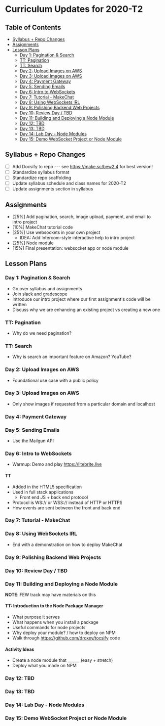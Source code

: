 # Curriculum Updates for 2020-T2

<!-- omit in toc -->
## Table of Contents

- [Syllabus + Repo Changes](#syllabus--repo-changes)
- [Assignments](#assignments)
- [Lesson Plans](#lesson-plans)
  - [Day 1: Pagination & Search](#day-1-pagination--search)
  - [TT: Pagination](#tt-pagination)
  - [TT: Search](#tt-search)
  - [Day 2: Upload Images on AWS](#day-2-upload-images-on-aws)
  - [Day 3: Upload Images on AWS](#day-3-upload-images-on-aws)
  - [Day 4: Payment Gateway](#day-4-payment-gateway)
  - [Day 5: Sending Emails](#day-5-sending-emails)
  - [Day 6: Intro to WebSockets](#day-6-intro-to-websockets)
  - [Day 7: Tutorial - MakeChat](#day-7-tutorial---makechat)
  - [Day 8: Using WebSockets IRL](#day-8-using-websockets-irl)
  - [Day 9: Polishing Backend Web Projects](#day-9-polishing-backend-web-projects)
  - [Day 10: Review Day / TBD](#day-10-review-day--tbd)
  - [Day 11: Building and Deploying a Node Module](#day-11-building-and-deploying-a-node-module)
  - [Day 12: TBD](#day-12-tbd)
  - [Day 13: TBD](#day-13-tbd)
  - [Day 14: Lab Day - Node Modules](#day-14-lab-day---node-modules)
  - [Day 15: Demo WebSocket Project or Node Module](#day-15-demo-websocket-project-or-node-module)

## Syllabus + Repo Changes

- [ ] Add Docsify to repo --- see <https://make.sc/bew2.4> for best version!
- [ ] Standardize syllabus format
- [ ] Standardize repo scaffolding
- [ ] Update syllabus schedule and class names for 2020-T2
- [ ] Update assignments section in syllabus

## Assignments

- [25%] Add pagination, search, image upload, payment, and email to intro project
- [10%] MakeChat tutorial code
- [25%] Use websockets in your own project
  - IDEA: Add Intercom-style interactive help to intro project
- [25%] Node module
- [15%] Final presentation: websocket app or node module

## Lesson Plans

### Day 1: Pagination & Search

- Go over syllabus and assignments
- Join slack and gradescope
- Introduce our intro project where our first assignment's code will be written
- Discuss why we are enhancing an existing project vs creating a new one

### TT: Pagination

- Why do we need pagination?

### TT: Search

- Why is search an important feature on Amazon? YouTube?

### Day 2: Upload Images on AWS

- Foundational use case with a public policy

### Day 3: Upload Images on AWS

- Only show images if requested from a particular domain and localhost

### Day 4: Payment Gateway

### Day 5: Sending Emails

- Use the Mailgun API

### Day 6: Intro to WebSockets

- Warmup: Demo and play <https://litebrite.live>

#### TT

- Added in the HTML5 specification
- Used in full stack applications
  - Front end JS + back end protocol
- Protocol is WS:// or WSS:// instead of HTTP or HTTPS
- How events are sent between the front and back end

### Day 7: Tutorial - MakeChat

### Day 8: Using WebSockets IRL

- End with a demonstration on how to deploy MakeChat

### Day 9: Polishing Backend Web Projects

### Day 10: Review Day / TBD

### Day 11: Building and Deploying a Node Module

**NOTE**: FEW track may have materials on this

#### TT: Introduction to the Node Package Manager

- What purpose it serves
- What happens when you install a package
- Useful commands for node projects
- Why deploy your module? / how to deploy on NPM
- Walk through <https://github.com/droxey/tocsify> code

#### Activity Ideas

- Create a node module that ______ (easy + stretch)
- Deploy what you made on NPM

### Day 12: TBD

### Day 13: TBD

### Day 14: Lab Day - Node Modules

### Day 15: Demo WebSocket Project or Node Module
